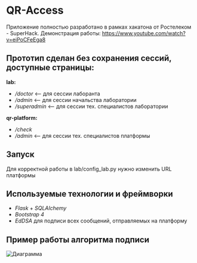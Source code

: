 # QR-Access
Приложение полностью разработано в рамках хакатона от Ростелеком - SuperHack.
Демонстрация работы: https://www.youtube.com/watch?v=eiPoCFeEga8
## Прототип сделан без сохранения сессий, доступные страницы:
**lab:**
- */doctor*   <-- для сессии лаборанта
- */admin*  <-- для сессии начальства лаборатории
- */superadmin*  <-- для сессии тех. специалистов лаборатории

**qr-platform:**
- */check*
- */admin*  <-- для сессии тех. специалистов платформы
## Запуск
Для корректной работы в lab/config_lab.py нужно изменить URL платформы
## Используемые технологии и фреймворки
 - *Flask* + *SQLAlchemy*
 - *Bootstrap 4*
 - *EdDSA* для подписи всех сообщений, отправляемых на платформу
##  Пример работы алгоритма подписи
![Диаграмма](https://i.imgur.com/q7UkBSh.png)
